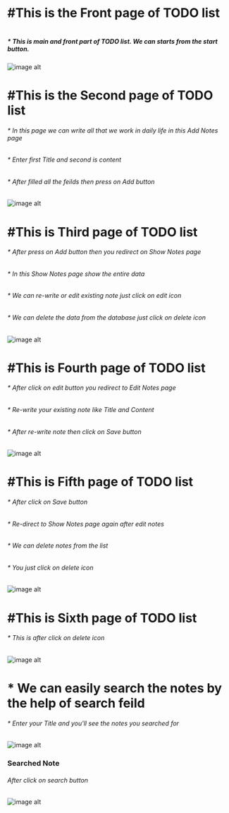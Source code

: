 <h1>#This is the Front page of TODO list<h1>

<h5>* This is main and front part of TODO list. We can starts from the start button.</h5>
  
![image alt](https://github.com/user-attachments/assets/22dba9e8-d4ef-4b61-96e6-2872fda44fa7)

<h1>#This is the Second page of TODO list</h1>

<h6>* In this page we can write all that we work in daily life in this Add Notes page</h6>
<h6>* Enter first Title and second is content</h6>
<h6>* After filled all the feilds then press on Add button</h6>

![image alt](https://github.com/user-attachments/assets/554189e0-22f9-4320-a17a-9b298b2d694d)

<h1>#This is Third page of TODO list</h1>

<h6>* After press on Add button then you redirect on Show Notes page</h6>
<h6>* In this Show Notes page show the entire data</h6>
<h6>* We can re-write or edit existing note just click on edit icon</h6>
<h6>* We can delete the data from the database just click on delete icon</h6>

![image alt](https://github.com/user-attachments/assets/ffd5c1ea-209e-47d3-b284-aad4e3f00330)

<h1>#This is Fourth page of TODO list</h1>

<h6>* After click on edit button you redirect to Edit Notes page</h6>
<h6>* Re-write your existing note like Title and Content</h6>
<h6>* After re-write note then click on Save button</h6>

![image alt](https://github.com/user-attachments/assets/1701234a-9f4f-426f-9f11-d5fa0a5da4b3)

<h1>#This is Fifth page of TODO list</h1>

<h6>* After click on Save button</h6>
<h6>* Re-direct to Show Notes page again after edit notes</h6>
<h6>* We can delete notes from the list</h6>
<h6>* You just click on delete icon </h6>

![image alt](https://github.com/user-attachments/assets/a105501f-4822-48d4-a3fd-3552d0f4418d)

<h1>#This is Sixth page of TODO list</h1>

<h6>* This is after click on delete icon</h6>

![image alt](https://github.com/user-attachments/assets/303819dd-79a8-498e-a018-8c9b11df917e)

<h1>* We can easily search the notes by the help of search feild</h1>

<h6>* Enter your Title and you'll see the notes you searched for</h6>

![image alt](https://github.com/user-attachments/assets/8cb81403-42b4-4b20-9ccb-877323d8a2dd)

<h3>Searched Note</h3>
<h6>After click on search button</h6>

![image alt](https://github.com/user-attachments/assets/7ef06f13-50cb-4e8a-8a0e-9945643dd3f5)












